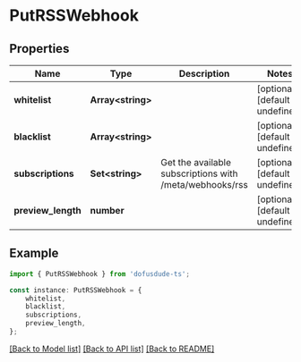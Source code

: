 # PutRSSWebhook



## Properties

Name | Type | Description | Notes
------------ | ------------- | ------------- | -------------
**whitelist** | **Array&lt;string&gt;** |  | [optional] [default to undefined]
**blacklist** | **Array&lt;string&gt;** |  | [optional] [default to undefined]
**subscriptions** | **Set&lt;string&gt;** | Get the available subscriptions with /meta/webhooks/rss | [optional] [default to undefined]
**preview_length** | **number** |  | [optional] [default to undefined]

## Example

```typescript
import { PutRSSWebhook } from 'dofusdude-ts';

const instance: PutRSSWebhook = {
    whitelist,
    blacklist,
    subscriptions,
    preview_length,
};
```

[[Back to Model list]](../README.md#documentation-for-models) [[Back to API list]](../README.md#documentation-for-api-endpoints) [[Back to README]](../README.md)
